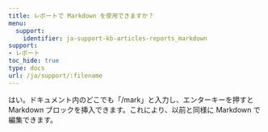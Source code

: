 ```yaml
---
title: レポートで Markdown を使用できますか？
menu:
  support:
    identifier: ja-support-kb-articles-reports_markdown
support:
- レポート
toc_hide: true
type: docs
url: /ja/support/:filename
---
```


はい。ドキュメント内のどこでも「/mark」と入力し、エンターキーを押すと Markdown ブロックを挿入できます。これにより、以前と同様に Markdown で編集できます。